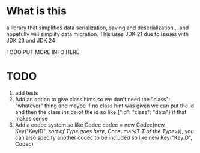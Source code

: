 # What is this
a library that simplifies data serialization, saving and deserialization...
and hopefully will simplify data migration.
This uses JDK 21 due to issues with JDK 23 and JDK 24

TODO PUT MORE INFO HERE

# TODO
1. add tests
2. Add an option to give class hints so we don't need the "class": "whatever" thing and maybe if no class hint was given we can put the id and then the class inside of the id so like {"id": "class": "data"} if that makes sense
3. Add a codec system so like Codec<SomeObject> codec = new Codec(new Key("KeyID", *sort of Type<T> goes here*, Consumer<T *T of the Type<T>*>)), you can also specify another codec to be included so like new Key("KeyID", Codec)